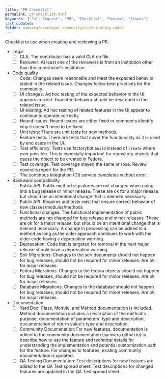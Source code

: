 ```yaml
---
title: "PR Checklist"
permalink: pr-checklist.html
keywords: ["Pull Request", "PR", "Checklist", "Review", "Issues"]
last_updated:
folder: samvera/developer_community/contributing_code/
---
```


Checklist to use when creating and reviewing a PR.

- Legal
  - [ ] CLA: The contributor has a valid CLA on file.
  - [ ] Reviewer: At least one of the reviewers is from an institution other than the contributor's institution.
- Code quality
  - [ ] Code: Changes seem reasonable and meet the expected behavior stated in the related issue. Changes follow best practices for the community.
  - [ ] UI changes: Ad hoc testing of the expected behavior in the UI appears correct. Expected behavior should be described in the related issue.
  - [ ] UI existing: Ad hoc testing of related features in the UI appear to continue to operate correctly.
  - [ ] Hound issues: Hound issues are either fixed or comments identify why it doesn't need to be fixed.
  - [ ] Unit tests: There are unit tests for new methods.
  - [ ] Feature tests: There are tests that cover the functionality as it is used by end users in the UI.
  - [ ] Test efficiency: Tests use factorybot `build` instead of `create` where ever possible. This is especially important for repository objects that cause the object to be created in Fedora.
  - [ ] Test coverage: Test coverage stayed the same or rose. Review coveralls report for the PR.
  - [ ] The continous integration (CI) service completes without error.
- Backward compatibility
  - [ ] Public API: Public method signatures are not changed when going into a bug release or minor release. These are ok for a major release, but should be an intentional change that is deemed necessary.
  - [ ] Public API: Requires unit tests exist that ensure correct behavior of new classes/modules/methods
  - [ ] Functional changes: The functional implementation of public methods are not changed for bug release and minor releases. These are ok for a major release, but should be an intentional change that is deemed necessary. A change in processing can be added to a method as long as the older approach continues to work with the older code having a deprecation warning.
  - [ ] Deprecation: Code that is targeted for removal in the next major release should have a deprecation warning.
  - [ ] Solr Migrations: Changes to the solr documents should not happen for bug releases, should not be required for minor releases. Are ok for major releases.
  - [ ] Fedora Migrations: Changes to the fedora objects should not happen for bug releases, should not be required for minor releases. Are ok for major releases.
  - [ ] Database Migrations: Changes to the database should not happen for bug releases, should not be required for minor releases. Are ok for major releases.
- Documentation
  - [ ] Yard Doc: Class, Module, and Method documentation is included. Method documentation includes a description of the method's purpose, documentation of parameters' type and description, documentaiton of return value's type and description.
  - [ ] Community Documenation: For new features, documentation is added to the community documentation (samvera.github.io) to describe how to use the feature and technical details for understanding the implementation and potential customization path for the feature. For changes to features, existing community documentation is updated.
  - [ ] QA Testing Documentation: Test descriptions for new features are added to the QA Test spread sheet. Test descriptions for changed features are updated in the QA Test spread sheet.
